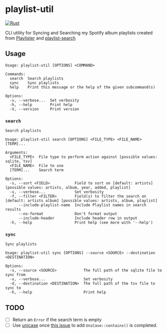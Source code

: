 # playlist-util

[![Rust](https://github.com/ccb012100/playlist-util/actions/workflows/rust.yml/badge.svg)](https://github.com/ccb012100/playlist-util/actions/workflows/rust.yml)

CLI utility for Syncing and Searching my Spotify album playlists created from [Playlister](https://github.com/ccb012100/playlister) and [playlist-search](https://github.com/ccb012100/playlist-search/)

## Usage

```console
Usage: playlist-util [OPTIONS] <COMMAND>

Commands:
  search  Search playlists
  sync    Sync playlists
  help    Print this message or the help of the given subcommand(s)

Options:
  -v, --verbose...  Set verbosity
  -h, --help        Print help
  -V, --version     Print version
```

### `search`

```console
Search playlists

Usage: playlist-util search [OPTIONS] <FILE_TYPE> <FILE_NAME> [TERM]...

Arguments:
  <FILE_TYPE>  File type to perform action against [possible values: sqlite, tsv]
  <FILE_NAME>  File to use
  [TERM]...    Search term

Options:
  -s, --sort <FIELD>           Field to sort on [default: artists] [possible values: artists, album, year, added, playlist]
  -v, --verbose...             Set verbosity
  -f, --filter <FILTER>        Field(s) to filter the search on [default: artists album] [possible values: artists, album, playlist]
      --include-playlist-name  Include Playlist names in search results
      --no-format              Don't format output
      --include-header         Include header row in output
  -h, --help                   Print help (see more with '--help')
```

### `sync`

```console
Sync playlists

Usage: playlist-util sync [OPTIONS] --source <SOURCE> --destination <DESTINATION>

Options:
  -s, --source <SOURCE>            The full path of the sqlite file to sync from
  -v, --verbose...                 Set verbosity
  -d, --destination <DESTINATION>  The full path of the tsv file to sync to
  -h, --help                       Print help
```

## TODO

- [ ] Return an `Error` if the search term is empty
- [ ] Use [unicase](https://github.com/seanmonstar/unicase/pull/52) once [this issue](https://github.com/seanmonstar/unicase/pull/52) to add `UniCase::contains()` is completed.
